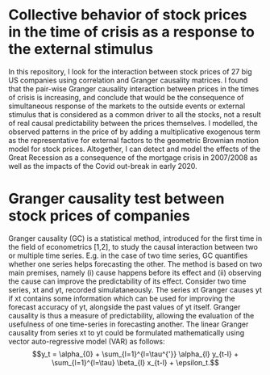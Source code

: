 # Collective behavior of stock prices in the time of crisis as a response to the external stimulus
In this repository, I look for the interaction between stock prices of 27 big US companies using correlation and Granger causality matrices. I found that the pair-wise Granger causality interaction between prices in the times of crisis is increasing, and conclude that would be the consequence of simultaneous response of the markets to the outside events or external stimulus that is considered as a common driver to all the stocks, not a result of real causal predictability between the prices themselves. I modelled, the observed patterns in the price of by adding a multiplicative exogenous term as the representative for external factors to the geometric Brownian motion model for stock prices. Altogether, I can detect and model the effects of the Great Recession as a consequence of the mortgage crisis in 2007/2008 as well as the impacts of the Covid out-break in early 2020.

# Granger causality test between stock prices of companies
Granger causality (GC) is a statistical method, introduced for the first time in the field of econometrics [1,2], to study the causal interaction between two or multiple time series. E.g. in the case of two time series, GC quantifies whether one series helps forecasting the other. The method is based on two main premises, namely (i) cause happens before its effect and (ii) observing the cause can improve the predictability of its effect. Consider two time series, xt and yt, recorded simulataneously. The series xt Granger causes yt if xt contains some information which can be used for improving the forecast accuracy of yt, alongside the past values of yt itself. Granger causality is thus a measure of predictability, allowing the evaluation of the usefulness of one time-series in forecasting another. The linear Granger causality from series xt to yt could be formulated mathematically using vector auto-regressive model (VAR) as follows: 
$$y_t = \alpha_{0} + \sum_{l=1}^{l=\tau^{'}} \alpha_{l} y_{t-l} + \sum_{l=1}^{l=\tau} \beta_{l} x_{t-l} + \epsilon_t.$$
